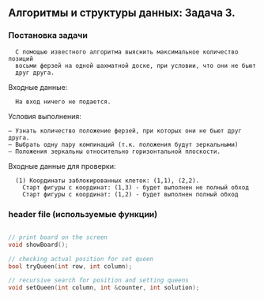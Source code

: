
## Алгоритмы и структуры данных: Задача 3.

### Постановка задачи

```
  С помощью известного алгоритма выяснить максимальное количество позиций
  восьми ферзей на одной шахматной доске, при условии, что они не бьют
  друг друга.
```

Входные данные:
```
  На вход ничего не подается.
```

Условия выполнения:
```
– Узнать количество положение ферзей, при которых они не бьют друг друга.
– Выбрать одну пару компинаций (т.к. положения будут зеркальными)
– Положения зеркальны относительно горизонтальной плоскости.
```

Входные данные для проверки:
```
  (1) Координаты заблокированных клеток: (1,1), (2,2).
    Старт фигуры с координат: (1,3) - будет выполнен не полный обход
    Старт фигуры с координат: (1,2) - будет выполнен полный обход
```

### header file (используемые функции)

```cpp

// print board on the screen
void showBoard();

// checking actual position for set queen
bool tryQueen(int row, int column);

// recursive search for position and setting queens
void setQueen(int column, int &counter, int solution);

```
